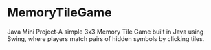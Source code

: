 # MemoryTileGame
Java Mini Project-A simple 3x3 Memory Tile Game built in Java using Swing, where players match pairs of hidden symbols by clicking tiles.
